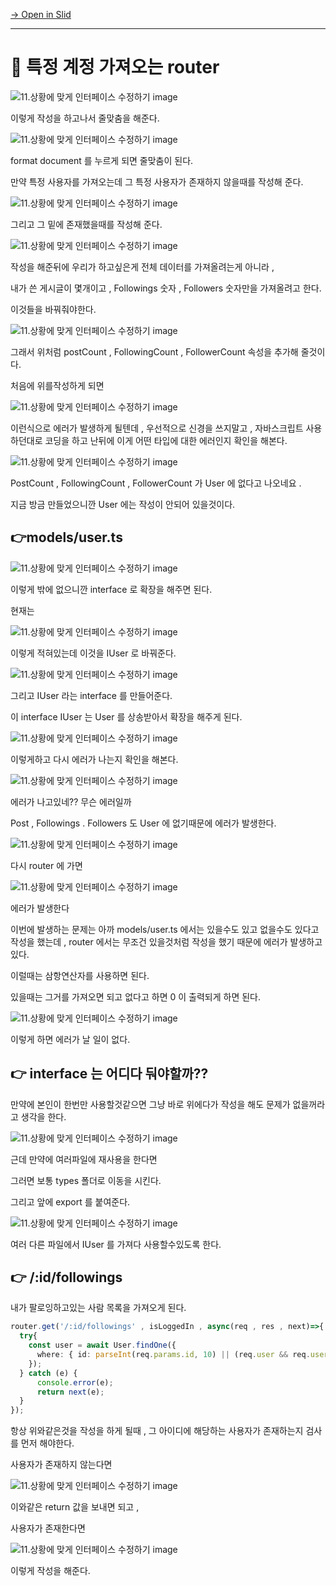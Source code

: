[→ Open in Slid](https://slid.cc/docs/5354a9a25df3469a89bf687d94fdef2c)


---

# 📌 특정 계정 가져오는 router

![11.상황에 맞게 인터페이스 수정하기 image](https://slid-capture.s3.ap-northeast-2.amazonaws.com/public/capture_images/5354a9a25df3469a89bf687d94fdef2c/08ad1184-a56f-4f79-b0a1-9e7c27746f4d.png)


이렇게 작성을 하고나서 줄맞춤을 해준다.

![11.상황에 맞게 인터페이스 수정하기 image](https://slid-capture.s3.ap-northeast-2.amazonaws.com/public/capture_images/5354a9a25df3469a89bf687d94fdef2c/fa72ef5d-16a3-42d0-a5cb-8c445dc8818f.png)


format document 를 누르게 되면 줄맞춤이 된다.


만약 특정 사용자를 가져오는데 그 특정 사용자가 존재하지 않을때를 작성해 준다.

![11.상황에 맞게 인터페이스 수정하기 image](https://slid-capture.s3.ap-northeast-2.amazonaws.com/public/image_upload/5354a9a25df3469a89bf687d94fdef2c/93116823-362c-43ad-adfb-e341be45da3a.png)


그리고 그 밑에 존재했을때를 작성해 준다.

![11.상황에 맞게 인터페이스 수정하기 image](https://slid-capture.s3.ap-northeast-2.amazonaws.com/public/capture_images/5354a9a25df3469a89bf687d94fdef2c/a55d9f4a-7661-4f26-8f10-2cdbca41ff83.png)


작성을 해준뒤에 우리가 하고싶은게 전체 데이터를 가져올려는게 아니라 ,


내가 쓴 게시글이 몇개이고 , Followings 숫자 , Followers 숫자만을 가져올려고 한다.


이것들을 바꿔줘야한다.

![11.상황에 맞게 인터페이스 수정하기 image](https://slid-capture.s3.ap-northeast-2.amazonaws.com/public/image_upload/5354a9a25df3469a89bf687d94fdef2c/62fa8969-6033-4bb9-af90-7e2b3ca88563.png)


그래서 위처럼 postCount , FollowingCount , FollowerCount 속성을 추가해 줄것이다.


처음에 위를작성하게 되면

![11.상황에 맞게 인터페이스 수정하기 image](https://slid-capture.s3.ap-northeast-2.amazonaws.com/public/capture_images/5354a9a25df3469a89bf687d94fdef2c/0710c90c-faa3-40e1-843b-9624cc3ab2ae.png)


이런식으로 에러가 발생하게 될텐데 , 우선적으로 신경을 쓰지말고 , 자바스크립트 사용하던대로 코딩을 하고 난뒤에 이게 어떤 타입에 대한 에러인지 확인을 해본다.

![11.상황에 맞게 인터페이스 수정하기 image](https://slid-capture.s3.ap-northeast-2.amazonaws.com/public/capture_images/5354a9a25df3469a89bf687d94fdef2c/25002288-92cd-4a65-ba3e-97ad7945a03f.png)


PostCount , FollowingCount , FollowerCount 가 User 에 없다고 나오네요 .


지금 방금 만들었으니깐 User 에는 작성이 안되어 있을것이다.


## 👉models/user.ts

![11.상황에 맞게 인터페이스 수정하기 image](https://slid-capture.s3.ap-northeast-2.amazonaws.com/public/capture_images/5354a9a25df3469a89bf687d94fdef2c/e9dc3d71-cdbe-4b71-949c-b69ba00d6f51.png)


이렇게 밖에 없으니깐 interface 로 확장을 해주면 된다.


현재는

![11.상황에 맞게 인터페이스 수정하기 image](https://slid-capture.s3.ap-northeast-2.amazonaws.com/public/image_upload/5354a9a25df3469a89bf687d94fdef2c/34140274-c28a-4773-8d88-dede56100b4a.png)


이렇게 적혀있는데 이것을 IUser 로 바꿔준다.

![11.상황에 맞게 인터페이스 수정하기 image](https://slid-capture.s3.ap-northeast-2.amazonaws.com/public/capture_images/5354a9a25df3469a89bf687d94fdef2c/84c21417-dfe1-4e1f-af83-9d6dab5d52c2.png)


그리고 IUser 라는 interface 를 만들어준다.


이 interface IUser 는 User 를 상송받아서 확장을 해주게 된다.

![11.상황에 맞게 인터페이스 수정하기 image](https://slid-capture.s3.ap-northeast-2.amazonaws.com/public/capture_images/5354a9a25df3469a89bf687d94fdef2c/f45cc4f4-f218-4956-ad40-73e0d0c63f41.png)


이렇게하고 다시 에러가 나는지 확인을 해본다.

![11.상황에 맞게 인터페이스 수정하기 image](https://slid-capture.s3.ap-northeast-2.amazonaws.com/public/capture_images/5354a9a25df3469a89bf687d94fdef2c/5ed01abf-351e-420b-9e2e-e6d434d8493f.png)


에러가 나고있네?? 무슨 에러일까


Post , Followings . Followers 도 User 에 없기때문에 에러가 발생한다.

![11.상황에 맞게 인터페이스 수정하기 image](https://slid-capture.s3.ap-northeast-2.amazonaws.com/public/capture_images/5354a9a25df3469a89bf687d94fdef2c/761582ef-e870-4e9b-818c-eb5c2854ebc0.png)


다시 router 에 가면

![11.상황에 맞게 인터페이스 수정하기 image](https://slid-capture.s3.ap-northeast-2.amazonaws.com/public/capture_images/5354a9a25df3469a89bf687d94fdef2c/b4173e77-b0a2-4e79-bc1d-8a17ab9a939c.png)


에러가 발생한다


이번에 발생하는 문제는 아까 models/user.ts 에서는 있을수도 있고 없을수도 있다고 작성을 했는데 , router 에서는 무조건 있을것처럼 작성을 했기 때문에 에러가 발생하고있다.


이럴때는 삼항연산자를 사용하면 된다.


있을때는 그거를 가져오면 되고 없다고 하면 0 이 출력되게 하면 된다.

![11.상황에 맞게 인터페이스 수정하기 image](https://slid-capture.s3.ap-northeast-2.amazonaws.com/public/image_upload/5354a9a25df3469a89bf687d94fdef2c/8314077e-af04-47e4-8d1d-755fb00a336f.png)


이렇게 하면 에러가 날 일이 없다.

## 👉 interface 는 어디다 둬야할까??


만약에 본인이 한번만 사용할것같으면 그냥 바로 위에다가 작성을 해도 문제가 없을꺼라고 생각을 한다.

![11.상황에 맞게 인터페이스 수정하기 image](https://slid-capture.s3.ap-northeast-2.amazonaws.com/public/capture_images/5354a9a25df3469a89bf687d94fdef2c/da5da30a-46c0-4c7a-b825-0615c51dd70b.png)


근데 만약에 여러파일에 재사용을 한다면

그러면 보통 types 폴더로 이동을 시킨다.


그리고 앞에 export 를 붙여준다.

![11.상황에 맞게 인터페이스 수정하기 image](https://slid-capture.s3.ap-northeast-2.amazonaws.com/public/capture_images/5354a9a25df3469a89bf687d94fdef2c/26279675-4073-4f79-b0b9-a33f382b24c4.png)


여러 다른 파일에서 IUser 를 가져다 사용할수있도록 한다.


## 👉 /:id/followings


내가 팔로잉하고있는 사람 목록을 가져오게 된다.

```ts
router.get('/:id/followings' , isLoggedIn , async(req , res , next)=>{
  try{
    const user = await User.findOne({
      where: { id: parseInt(req.params.id, 10) || (req.user && req.user.id) || 0 } , 
    });
  } catch (e) {
      console.error(e);
      return next(e);
  }
});

```


항상 위와같은것을 작성을 하게 될때 , 그 아이디에 해당하는 사용자가 존재하는지 검사를 먼저 해야한다.


사용자가 존재하지 않는다면

![11.상황에 맞게 인터페이스 수정하기 image](https://slid-capture.s3.ap-northeast-2.amazonaws.com/public/image_upload/5354a9a25df3469a89bf687d94fdef2c/34f0f022-e499-4cca-8642-f2da82044d3f.png)


이와같은 return 값을 보내면 되고 ,


사용자가 존재한다면

![11.상황에 맞게 인터페이스 수정하기 image](https://slid-capture.s3.ap-northeast-2.amazonaws.com/public/capture_images/5354a9a25df3469a89bf687d94fdef2c/1b6205d8-f898-4759-9dfe-ef6f6df1e4ec.png)


이렇게 작성을 해준다.
